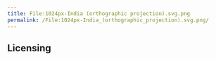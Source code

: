 ```yaml
---
title: File:1024px-India (orthographic projection).svg.png
permalink: /File:1024px-India_(orthographic_projection).svg.png/
---
```


## Licensing